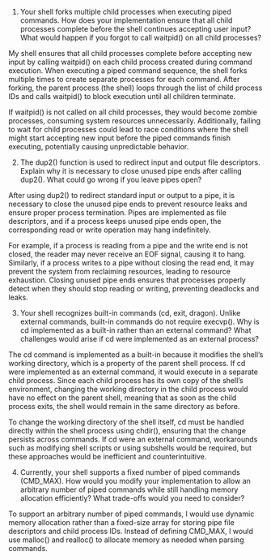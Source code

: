 1. Your shell forks multiple child processes when executing piped commands. How does your implementation ensure that all child processes complete before the shell continues accepting user input? What would happen if you forgot to call waitpid() on all child processes?

My shell ensures that all child processes complete before accepting new input by calling waitpid() on each child process created during command execution. When executing a piped command sequence, the shell forks multiple times to create separate processes for each command. After forking, the parent process (the shell) loops through the list of child process IDs and calls waitpid() to block execution until all children terminate.

If waitpid() is not called on all child processes, they would become zombie processes, consuming system resources unnecessarily. Additionally, failing to wait for child processes could lead to race conditions where the shell might start accepting new input before the piped commands finish executing, potentially causing unpredictable behavior.

2. The dup2() function is used to redirect input and output file descriptors. Explain why it is necessary to close unused pipe ends after calling dup2(). What could go wrong if you leave pipes open?

After using dup2() to redirect standard input or output to a pipe, it is necessary to close the unused pipe ends to prevent resource leaks and ensure proper process termination. Pipes are implemented as file descriptors, and if a process keeps unused pipe ends open, the corresponding read or write operation may hang indefinitely.

For example, if a process is reading from a pipe and the write end is not closed, the reader may never receive an EOF signal, causing it to hang. Similarly, if a process writes to a pipe without closing the read end, it may prevent the system from reclaiming resources, leading to resource exhaustion. Closing unused pipe ends ensures that processes properly detect when they should stop reading or writing, preventing deadlocks and leaks.

3. Your shell recognizes built-in commands (cd, exit, dragon). Unlike external commands, built-in commands do not require execvp(). Why is cd implemented as a built-in rather than an external command? What challenges would arise if cd were implemented as an external process?

The cd command is implemented as a built-in because it modifies the shell’s working directory, which is a property of the parent shell process. If cd were implemented as an external command, it would execute in a separate child process. Since each child process has its own copy of the shell’s environment, changing the working directory in the child process would have no effect on the parent shell, meaning that as soon as the child process exits, the shell would remain in the same directory as before.

To change the working directory of the shell itself, cd must be handled directly within the shell process using chdir(), ensuring that the change persists across commands. If cd were an external command, workarounds such as modifying shell scripts or using subshells would be required, but these approaches would be inefficient and counterintuitive.

4. Currently, your shell supports a fixed number of piped commands (CMD_MAX). How would you modify your implementation to allow an arbitrary number of piped commands while still handling memory allocation efficiently? What trade-offs would you need to consider?

To support an arbitrary number of piped commands, I would use dynamic memory allocation rather than a fixed-size array for storing pipe file descriptors and child process IDs. Instead of defining CMD_MAX, I would use malloc() and realloc() to allocate memory as needed when parsing commands.